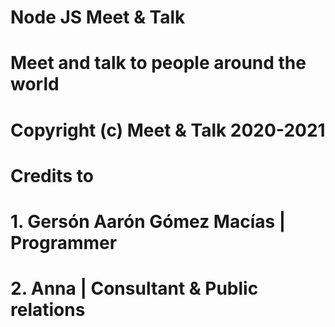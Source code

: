 # Node JS Meet & Talk
# Meet and talk to people around the world
# Copyright (c) Meet & Talk 2020-2021
# Credits to
#   1. Gersón Aarón Gómez Macías | Programmer
#   2. Anna | Consultant & Public relations
